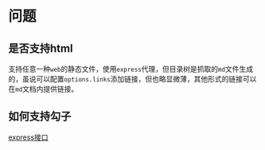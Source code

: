 # 问题

## 是否支持html

支持任意一种`web`的静态文件，使用`express`代理，但目录树是抓取的`md`文件生成的，虽说可以配置`options.links`添加链接，但也略显微薄，其他形式的链接可以在`md`文档内提供链接。

## 如何支持勾子

[express接口](./hook.md#h2-0)



